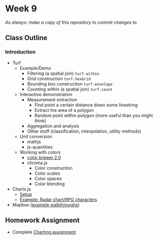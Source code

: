 # Week 9

*As always: make a copy of this repository to commit changes to*

## Class Outline

### Introduction
- Turf
  - Example/Demo
    - Filtering (a spatial join) `turf.within`
    - Grid construction `turf.hexGrid`
    - Bounding box construction `turf.envelope`
    - Counting within (a spatial join) `turf.count`
  - Interactive demonstration
    - Measurement extraction
      - Find point a certain distance down some linestring
      - Extract the area of a polygon
      - Random point within polygon (more useful than you might think)
    - Aggregation and analysis
    - Other stuff (classification, interpolation, utility methods)
  - Unit conversion
    - mathjs
    - js-quantities
  - Working with colors
    - [color brewer 2.0](https://colorbrewer2.org/#type=sequential&scheme=BuGn&n=3)
    - chroma.js
      - Color construction
      - Color scales
      - Color spaces
      - Color blending
- Charts.js
  - [Setup](https://www.chartjs.org/docs/latest/#creating-a-chart)
  - [Example: Radar chart/RPG characters](https://www.chartjs.org/docs/latest/charts/radar.html)
- Mapbox ([example walkthroughs](https://docs.mapbox.com/mapbox-gl-js/example/))


## Homework Assignment

- Complete [Charting assignment](./assignment)

